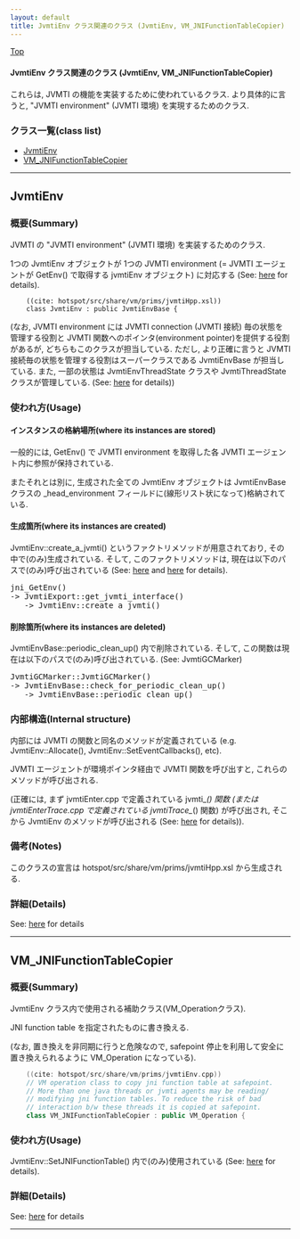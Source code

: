 ```yaml
---
layout: default
title: JvmtiEnv クラス関連のクラス (JvmtiEnv, VM_JNIFunctionTableCopier)
---
```

[Top](../index.html)

#### JvmtiEnv クラス関連のクラス (JvmtiEnv, VM_JNIFunctionTableCopier)

これらは, JVMTI の機能を実装するために使われているクラス.
より具体的に言うと, "JVMTI environment" (JVMTI 環境) を実現するためのクラス.


### クラス一覧(class list)

  * [JvmtiEnv](#noFrbXDpxW)
  * [VM_JNIFunctionTableCopier](#noFQE5LFyR)


---
## <a name="noFrbXDpxW" id="noFrbXDpxW">JvmtiEnv</a>

### 概要(Summary)
JVMTI の "JVMTI environment" (JVMTI 環境) を実装するためのクラス.

1つの JvmtiEnv オブジェクトが 1つの JVMTI environment (= JVMTI エージェントが GetEnv() で取得する jvmtiEnv オブジェクト) に対応する (See: [here](no3718uqQ.html) for details).


```
    ((cite: hotspot/src/share/vm/prims/jvmtiHpp.xsl))
    class JvmtiEnv : public JvmtiEnvBase {
```

(なお, JVMTI environment には JVMTI connection (JVMTI 接続) 毎の状態を管理する役割と
JVMTI 関数へのポインタ(environment pointer)を提供する役割があるが, どちらもこのクラスが担当している.
ただし, より正確に言うと JVMTI 接続毎の状態を管理する役割はスーパークラスである JvmtiEnvBase が担当している.
また, 一部の状態は JvmtiEnvThreadState クラスや JvmtiThreadState クラスが管理している. (See: [here](no3718uqQ.html) for details))

### 使われ方(Usage)
#### インスタンスの格納場所(where its instances are stored)
一般的には, GetEnv() で JVMTI environment を取得した各 JVMTI エージェント内に参照が保持されている.

またそれとは別に, 生成された全ての JvmtiEnv オブジェクトは
JvmtiEnvBase クラスの _head_environment フィールドに(線形リスト状になって)格納されている.

#### 生成箇所(where its instances are created)
JvmtiEnv::create_a_jvmti() というファクトリメソッドが用意されており, その中で(のみ)生成されている.
そして, このファクトリメソッドは, 現在は以下のパスで(のみ)呼び出されている (See: [here](no2935bUk.html) and [here](no30592Ee.html) for details).

<div class="flow-abst"><pre>
jni_GetEnv()
-&gt; JvmtiExport::get_jvmti_interface()
   -&gt; JvmtiEnv::create_a_jvmti()
</pre></div>

#### 削除箇所(where its instances are deleted)
JvmtiEnvBase::periodic_clean_up() 内で削除されている.
そして, この関数は現在は以下のパスで(のみ)呼び出されている. (See: JvmtiGCMarker)

<div class="flow-abst"><pre>
JvmtiGCMarker::JvmtiGCMarker()
-&gt; JvmtiEnvBase::check_for_periodic_clean_up()
   -&gt; JvmtiEnvBase::periodic_clean_up()
</pre></div>

### 内部構造(Internal structure)
内部には JVMTI の関数と同名のメソッドが定義されている (e.g. JvmtiEnv::Allocate(), JvmtiEnv::SetEventCallbacks(), etc).

JVMTI エージェントが環境ポインタ経由で JVMTI 関数を呼び出すと, これらのメソッドが呼び出される.

(正確には, まず jvmtiEnter.cpp で定義されている jvmti_*() 関数 
 (または jvmtiEnterTrace.cpp で定義されている jvmtiTrace_*() 関数) が呼び出され, 
 そこから JvmtiEnv のメソッドが呼び出される (See: [here](no3718uqQ.html) for details)).

### 備考(Notes)
このクラスの宣言は hotspot/src/share/vm/prims/jvmtiHpp.xsl から生成される.




### 詳細(Details)
See: [here](../doxygen/classJvmtiEnv.html) for details

---
## <a name="noFQE5LFyR" id="noFQE5LFyR">VM_JNIFunctionTableCopier</a>

### 概要(Summary)
JvmtiEnv クラス内で使用される補助クラス(VM_Operationクラス).

JNI function table を指定されたものに書き換える.

(なお, 置き換えを非同期に行うと危険なので, safepoint 停止を利用して安全に置き換えられるように VM_Operation になっている).


```cpp
    ((cite: hotspot/src/share/vm/prims/jvmtiEnv.cpp))
    // VM operation class to copy jni function table at safepoint.
    // More than one java threads or jvmti agents may be reading/
    // modifying jni function tables. To reduce the risk of bad
    // interaction b/w these threads it is copied at safepoint.
    class VM_JNIFunctionTableCopier : public VM_Operation {
```

### 使われ方(Usage)
JvmtiEnv::SetJNIFunctionTable() 内で(のみ)使用されている (See: [here](no2935l7p.html) for details).




### 詳細(Details)
See: [here](../doxygen/classVM__JNIFunctionTableCopier.html) for details

---
